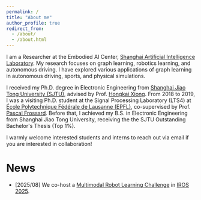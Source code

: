 ```yaml
---
permalink: /
title: "About me"
author_profile: true
redirect_from: 
  - /about/
  - /about.html
---
```

I am a Researcher at the Embodied AI Center, [Shanghai Artificial Intelligence Laboratory](https://www.shlab.org.cn/). My research focuses on graph learning, robotics learning, and autonomous driving. I have explored various applications of graph learning in autonomous driving, sports, and physical simulations.

I received my Ph.D. degree in Electronic Engineering from [Shanghai Jiao Tong University (SJTU)](https://en.sjtu.edu.cn), advised by Prof. [Hongkai Xiong](https://min.sjtu.edu.cn/En/FacultyShow/4?Vid=14). From 2018 to 2019, I was a visiting Ph.D. student at the Signal Processing Laboratory (LTS4) at [École Polytechnique Fédérale de Lausanne (EPFL)](https://www.epfl.ch/en/), co-supervised by Prof. [Pascal Frossard](https://people.epfl.ch/pascal.frossard). Before that, I achieved my B.S. in Electronic Engineering from Shanghai Jiao Tong University, receiving the the SJTU Outstanding Bachelor's Thesis (Top 1%).

I warmly welcome interested students and interns to reach out via email if you are interested in collaboration!

News
======
* \[2025/08\] We co-host a [Multimodal Robot Learning Challenge](https://internrobotics.shlab.org.cn/challenge/2025/) in [IROS 2025](https://www.iros25.org/). 


